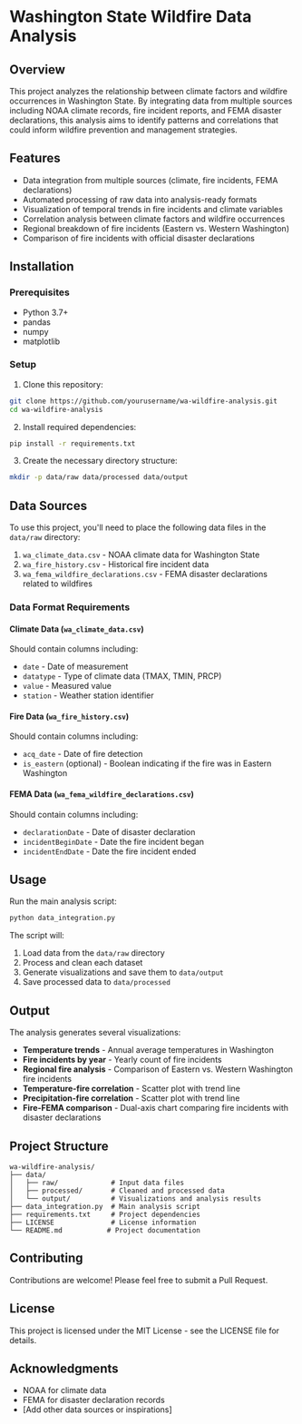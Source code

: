 # Washington State Wildfire Data Analysis

## Overview
This project analyzes the relationship between climate factors and wildfire occurrences in Washington State. By integrating data from multiple sources including NOAA climate records, fire incident reports, and FEMA disaster declarations, this analysis aims to identify patterns and correlations that could inform wildfire prevention and management strategies.

## Features
- Data integration from multiple sources (climate, fire incidents, FEMA declarations)
- Automated processing of raw data into analysis-ready formats
- Visualization of temporal trends in fire incidents and climate variables
- Correlation analysis between climate factors and wildfire occurrences
- Regional breakdown of fire incidents (Eastern vs. Western Washington)
- Comparison of fire incidents with official disaster declarations

## Installation

### Prerequisites
- Python 3.7+
- pandas
- numpy
- matplotlib

### Setup
1. Clone this repository:
```bash
git clone https://github.com/yourusername/wa-wildfire-analysis.git
cd wa-wildfire-analysis
```

2. Install required dependencies:
```bash
pip install -r requirements.txt
```

3. Create the necessary directory structure:
```bash
mkdir -p data/raw data/processed data/output
```

## Data Sources
To use this project, you'll need to place the following data files in the `data/raw` directory:

1. `wa_climate_data.csv` - NOAA climate data for Washington State
2. `wa_fire_history.csv` - Historical fire incident data
3. `wa_fema_wildfire_declarations.csv` - FEMA disaster declarations related to wildfires

### Data Format Requirements

#### Climate Data (`wa_climate_data.csv`)
Should contain columns including:
- `date` - Date of measurement
- `datatype` - Type of climate data (TMAX, TMIN, PRCP)
- `value` - Measured value
- `station` - Weather station identifier

#### Fire Data (`wa_fire_history.csv`)
Should contain columns including:
- `acq_date` - Date of fire detection
- `is_eastern` (optional) - Boolean indicating if the fire was in Eastern Washington

#### FEMA Data (`wa_fema_wildfire_declarations.csv`)
Should contain columns including:
- `declarationDate` - Date of disaster declaration
- `incidentBeginDate` - Date the fire incident began
- `incidentEndDate` - Date the fire incident ended

## Usage
Run the main analysis script:
```bash
python data_integration.py
```

The script will:
1. Load data from the `data/raw` directory
2. Process and clean each dataset
3. Generate visualizations and save them to `data/output`
4. Save processed data to `data/processed`

## Output
The analysis generates several visualizations:

- **Temperature trends** - Annual average temperatures in Washington
- **Fire incidents by year** - Yearly count of fire incidents
- **Regional fire analysis** - Comparison of Eastern vs. Western Washington fire incidents
- **Temperature-fire correlation** - Scatter plot with trend line
- **Precipitation-fire correlation** - Scatter plot with trend line
- **Fire-FEMA comparison** - Dual-axis chart comparing fire incidents with disaster declarations

## Project Structure
```
wa-wildfire-analysis/
├── data/
│   ├── raw/             # Input data files
│   ├── processed/       # Cleaned and processed data
│   └── output/          # Visualizations and analysis results
├── data_integration.py  # Main analysis script
├── requirements.txt     # Project dependencies
├── LICENSE              # License information
└── README.md           # Project documentation
```

## Contributing
Contributions are welcome! Please feel free to submit a Pull Request.

## License
This project is licensed under the MIT License - see the LICENSE file for details.

## Acknowledgments
- NOAA for climate data
- FEMA for disaster declaration records
- [Add other data sources or inspirations]
